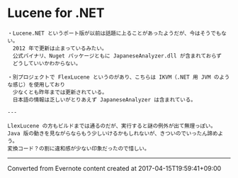 # Lucene for .NET
```
・Lucene.NET というポート版が以前は話題に上ることがあったようだが、今はそうでもない。
　2012 年で更新は止まっているみたい。
　公式バイナリ、Nuget パッケージともに JapaneseAnalyzer.dll が含まれておらず
　どうしていいかわからない。

・別プロジェクトで FlexLucene というのがあり、こちらは IKVM（.NET 用 JVM のような感じ）を使用しており
　少なくとも昨年までは更新されている。
　日本語の情報は乏しいがとりあえず JapaneseAnalyzer は含まれている。

---

LlexLucene の方もビルドまでは通るのだが、実行すると謎の例外が出て無理っぽい。
Java 版の動きを見ながらならもう少しいけるかもしれないが、きついのでいったん諦めよう。
変換コード？の割に違和感が少ない印象だったので惜しい。
```

------------------------------------------------------------------------

Converted from Evernote content created at 2017-04-15T19:59:41+09:00